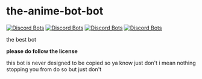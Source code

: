 # the-anime-bot-bot
[![Discord Bots](https://top.gg/api/widget/owner/787927476177076234.svg)](https://top.gg/bot/787927476177076234)  [![Discord Bots](https://top.gg/api/widget/upvotes/787927476177076234.svg)](https://top.gg/bot/787927476177076234)  [![Discord Bots](https://top.gg/api/widget/servers/787927476177076234.svg)](https://top.gg/bot/787927476177076234)  [![Discord Bots](https://top.gg/api/widget/status/787927476177076234.svg)](https://top.gg/bot/787927476177076234)

the best bot

**please do follow the license**

this bot is never designed to be copied so ya know just don't i mean nothing stopping you from do so but just don't
